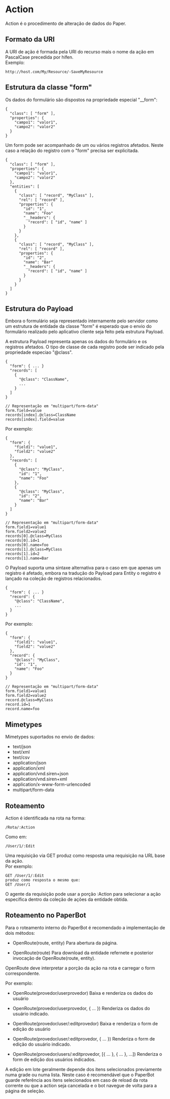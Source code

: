 Action
======

Action é o procedimento de alteração de dados do Paper.


Formato da URI
--------------

A URI de ação é formada pela URI do recurso mais o nome da ação em PascalCase precedida por hífen.  
Exemplo:

    http://host.com/My/Resource/-SaveMyResource


Estrutura da classe "form"
--------------------------

Os dados do formulário são dispostos na propriedade especial "__form":

    {
      "class": [ "form" ],
      "properties": {
        "campo1": "valor1",
        "campo2": "valor2"
      }
    }

Um form pode ser acompanhado de um ou vários registros afetados.
Neste caso a relação do registro com o "form" precisa ser explicitada.

    {
      "class": [ "form" ],
      "properties": {
        "campo1": "valor1",
        "campo2": "valor2"
      },
      "entities": [
        {
          "class": [ "record", "MyClass" ],
          "rel": [ "record" ],
          "properties": {
            "id": "1",
            "name": "Foo"
            "__headers": {
              "record": [ "id", "name" ]
            }
          }
        },
        {
          "class": [ "record", "MyClass" ],
          "rel": [ "record" ],
          "properties": {
            "id": "2",
            "name": "Bar"
            "__headers": {
              "record": [ "id", "name" ]
            }
          }
        }
      ]
    }
    

Estrutura do Payload
--------------------

Embora o formulário seja representado internamente pelo servidor como um estrutura de entidade da
classe "form" é esperado que o envio do formulário realizado pelo aplicativo cliente seja feito
pela estrutura Payload.

A estrutura Payload representa apenas os dados do formulário e os registros afetados.
O tipo de classe de cada registro pode ser indicado pela propriedade especiao "@class".

    {
      "form": { ... }
      "records": [
        {
          "@class": "ClassName",
          ...
        }
      ]
    }

    // Representação em "multipart/form-data"
    form.field=value
    records[index].@class=ClassName
    records[index].field=value

Por exemplo:

    {
      "form": {
        "field1": "value1",
        "field2": "value2"
      },
      "records": [
        {
          "@class": "MyClass",
          "id": "1",
          "name": "Foo"
        },
        {
          "@class": "MyClass",
          "id": "2",
          "name": "Bar"
        }
      ]
    }

    // Representação em "multipart/form-data"
    form.field1=value1
    form.field2=value2
    records[0].@class=MyClass
    records[0].id=1
    records[0].name=foo
    records[1].@class=MyClass
    records[1].id=2
    records[1].name=Bar


O Payload suporta uma sintaxe alternativa para o caso em que apenas um registro é afetado,
embora na tradução do Payload para Entity o registro é lançado na coleção de registros relacionados.

    {
      "form": { ... }
      "record": {
        "@class": "ClassName",
        ...
      }
    }

Por exemplo:

    {
      "form": {
        "field1": "value1",
        "field2": "value2"
      },
      "record": {
        "@class": "MyClass",
        "id": "1",
        "name": "Foo"
      }
    }

    // Representação em "multipart/form-data"
    form.field1=value1
    form.field2=value2
    record.@class=MyClass
    record.id=1
    record.name=foo


Mimetypes
---------

Mimetypes suportados no envio de dados:

-   text/json
-   text/xml
-   text/csv
-   application/json
-   application/xml
-   application/vnd.siren+json
-   application/vnd.siren+xml
-   application/x-www-form-urlencoded
-   multipart/form-data


Roteamento
----------

Action é identificada na rota na forma:

    /Rota/:Action

Como em:

    /User/1/:Edit

Uma requisição via GET produz como resposta uma requisição na URL base da ação.  
Por exemplo:

    GET /User/1/:Edit
    produz como resposta o mesmo que:
    GET /User/1

O agente da requisição pode usar a porção :Action para selecionar a ação específica dentro
da coleção de ações da entidade obtida.


Roteamento no PaperBot
----------------------

Para o roteamento interno do PaperBot é recomendado a implementação de dois métodos:

-   OpenRoute(route, entity)
    Para abertura da página.

-   OpenRoute(route)
    Para download da entidade refernete e posterior invocação de OpenRoute(route, entity).

OpenRoute deve interpretar a porção da ação na rota e carregar o form correspondente.

Por exemplo:

-   OpenRoute(provedor/userprovedor)
    Baixa e renderiza os dados do usuário

-   OpenRoute(provedor/userprovedor, { ... })
    Renderiza os dados do usuário indicado.

-   OpenRoute(provedor/user/:editprovedor)
    Baixa e renderiza o form de edição do usuário

-   OpenRoute(provedor/user/:editprovedor, { ... })
    Renderiza o form de edição do usuário indicado.

-   OpenRoute(provedor/users/:editprovedor, [{ ... }, { ... }, ...])
    Renderiza o form de edição dos usuários indicados.

A edição em lote geralmente depende dos itens selecionados previamente numa grade ou numa
lista. Neste caso é recomendável que o PaperBot guarde referência aos itens selecionados
em caso de reload da rota corrente ou que a action seja cancelada e o bot navegue de volta
para a página de seleção.


